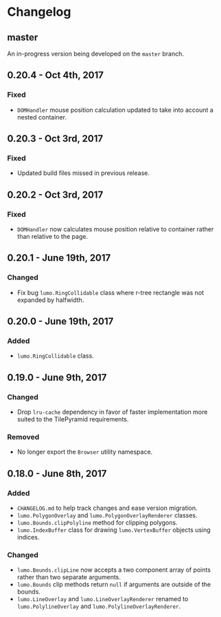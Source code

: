 # Changelog

## master

An in-progress version being developed on the `master` branch.

## 0.20.4 - Oct 4th, 2017
### Fixed
- `DOMHandler` mouse position calculation updated to take into account a nested container.


## 0.20.3 - Oct 3rd, 2017
### Fixed
- Updated build files missed in previous release.

## 0.20.2 - Oct 3rd, 2017
### Fixed
- `DOMHandler` now calculates mouse position relative to container rather than relative to the page.

## 0.20.1 - June 19th, 2017
### Changed
- Fix bug `lumo.RingCollidable` class where r-tree rectangle was not expanded by halfwidth.

## 0.20.0 - June 19th, 2017
### Added
- `lumo.RingCollidable` class.

## 0.19.0 - June 9th, 2017
### Changed
- Drop `lru-cache` dependency in favor of faster implementation more suited to the TilePyramid requirements.

### Removed
- No longer export the `Browser` utility namespace.

## 0.18.0 - June 8th, 2017
### Added
- `CHANGELOG.md` to help track changes and ease version migration.
- `lumo.PolygonOverlay` and `lumo.PolygonOverlayRenderer` classes.
- `lumo.Bounds.clipPolyline` method for clipping polygons.
- `lumo.IndexBuffer` class for drawing `lumo.VertexBuffer` objects using indices.

### Changed
- `lumo.Bounds.clipLine` now accepts a two component array of points rather than two separate arguments.
- `lumo.Bounds` clip methods return `null` if arguments are outside of the bounds.
- `lumo.LineOverlay` and `lumo.LineOverlayRenderer` renamed to  `lumo.PolylineOverlay` and `lumo.PolylineOverlayRenderer`.

